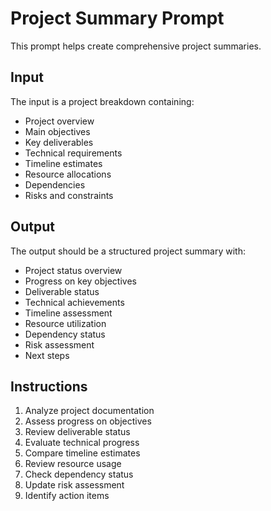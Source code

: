 # Project Summary Prompt

This prompt helps create comprehensive project summaries.

## Input
The input is a project breakdown containing:
- Project overview
- Main objectives
- Key deliverables
- Technical requirements
- Timeline estimates
- Resource allocations
- Dependencies
- Risks and constraints

## Output
The output should be a structured project summary with:
- Project status overview
- Progress on key objectives
- Deliverable status
- Technical achievements
- Timeline assessment
- Resource utilization
- Dependency status
- Risk assessment
- Next steps

## Instructions
1. Analyze project documentation
2. Assess progress on objectives
3. Review deliverable status
4. Evaluate technical progress
5. Compare timeline estimates
6. Review resource usage
7. Check dependency status
8. Update risk assessment
9. Identify action items 
